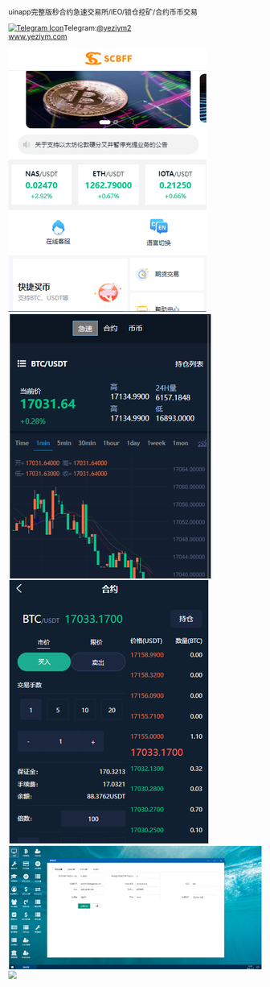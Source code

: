 uinapp完整版秒合约急速交易所/IEO/锁仓挖矿/合约币币交易<p dir="auto"><a target="_blank" rel="noopener noreferrer nofollow" href="https://camo.githubusercontent.com/d614d90677fbc2e34c7c62ebc68c82379d87a57c4beaf05af65fec7ba6b72e36/68747470733a2f2f63646e2d69636f6e732d706e672e666c617469636f6e2e636f6d2f3531322f323131312f323131313634362e706e67"><img src="https://camo.githubusercontent.com/d614d90677fbc2e34c7c62ebc68c82379d87a57c4beaf05af65fec7ba6b72e36/68747470733a2f2f63646e2d69636f6e732d706e672e666c617469636f6e2e636f6d2f3531322f323131312f323131313634362e706e67" alt="Telegram Icon" style="width: 16px; max-width: 100%;" data-canonical-src="https://cdn-icons-png.flaticon.com/512/2111/2111646.png"></a>Telegram:<a href="https://t.me/yeziym2" rel="nofollow">@yeziym2</a><br><a href="https://www.yeziym.com/">www.yeziym.com</a></p><img src="https://github.com/yeziym/srz4jr7x11/blob/main/eGAzS.png"><img src="https://github.com/yeziym/srz4jr7x11/blob/main/QOc6z.png"><img src="https://github.com/yeziym/srz4jr7x11/blob/main/fYlW3.png"><img src="https://github.com/yeziym/srz4jr7x11/blob/main/HEmLh.png"><img src="https://github.com/yeziym/srz4jr7x11/blob/main/6hLSn.png">